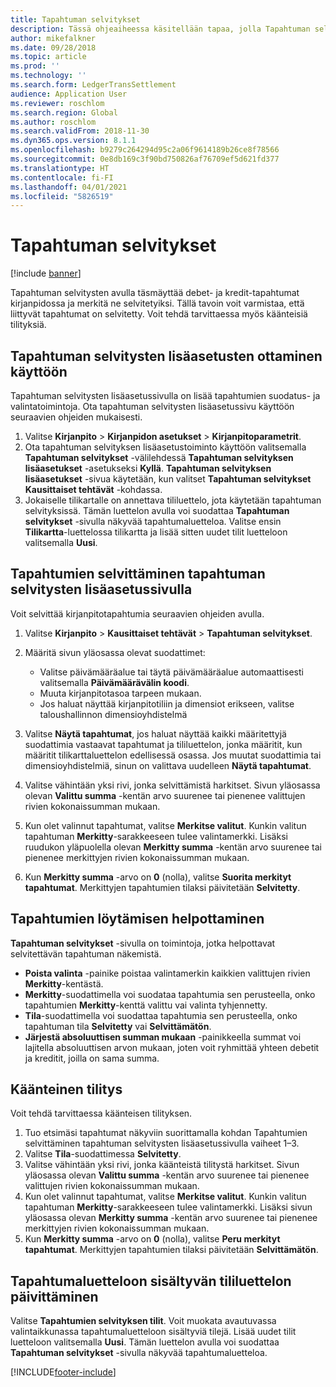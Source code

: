 ```yaml
---
title: Tapahtuman selvitykset
description: Tässä ohjeaiheessa käsitellään tapaa, jolla Tapahtuman selvitykset -sivun avulla selvitetään kirjanpitotapahtumia ja tehdään käänteisiä tilityksiä.
author: mikefalkner
ms.date: 09/28/2018
ms.topic: article
ms.prod: ''
ms.technology: ''
ms.search.form: LedgerTransSettlement
audience: Application User
ms.reviewer: roschlom
ms.search.region: Global
ms.author: roschlom
ms.search.validFrom: 2018-11-30
ms.dyn365.ops.version: 8.1.1
ms.openlocfilehash: b9279c264294d95c2a06f9614189b26ce8f78566
ms.sourcegitcommit: 0e8db169c3f90bd750826af76709ef5d621fd377
ms.translationtype: HT
ms.contentlocale: fi-FI
ms.lasthandoff: 04/01/2021
ms.locfileid: "5826519"
---
```

# <a name="ledger-settlements"></a>Tapahtuman selvitykset

[!include [banner](../includes/banner.md)]

Tapahtuman selvitysten avulla täsmäyttää debet- ja kredit-tapahtumat kirjanpidossa ja merkitä ne selvitetyiksi. Tällä tavoin voit varmistaa, että liittyvät tapahtumat on selvitetty. Voit tehdä tarvittaessa myös käänteisiä tilityksiä.

## <a name="enable-advanced-ledger-settlements"></a>Tapahtuman selvitysten lisäasetusten ottaminen käyttöön

Tapahtuman selvitysten lisäasetussivulla on lisää tapahtumien suodatus- ja valintatoimintoja. Ota tapahtuman selvitysten lisäasetussivu käyttöön seuraavien ohjeiden mukaisesti.

1. Valitse **Kirjanpito** \> **Kirjanpidon asetukset** \> **Kirjanpitoparametrit**. 
2. Ota tapahtuman selvityksen lisäasetustoiminto käyttöön valitsemalla **Tapahtuman selvitykset** -välilehdessä **Tapahtuman selvityksen lisäasetukset** -asetukseksi **Kyllä**. **Tapahtuman selvityksen lisäasetukset** -sivua käytetään, kun valitset **Tapahtuman selvitykset** **Kausittaiset tehtävät** -kohdassa. 
3. Jokaiselle tilikartalle on annettava tililuettelo, jota käytetään tapahtuman selvityksissä. Tämän luettelon avulla voi suodattaa **Tapahtuman selvitykset** -sivulla näkyvää tapahtumaluetteloa. Valitse ensin **Tilikartta**-luettelossa tilikartta ja lisää sitten uudet tilit luetteloon valitsemalla **Uusi**.

## <a name="settle-transactions-by-using-the-advanced-ledger-settlements-page"></a>Tapahtumien selvittäminen tapahtuman selvitysten lisäasetussivulla

Voit selvittää kirjanpitotapahtumia seuraavien ohjeiden avulla.

1. Valitse **Kirjanpito** \> **Kausittaiset tehtävät** \> **Tapahtuman selvitykset**.
2. Määritä sivun yläosassa olevat suodattimet:

    - Valitse päivämääräalue tai täytä päivämääräalue automaattisesti valitsemalla **Päivämäärävälin koodi**.
    - Muuta kirjanpitotasoa tarpeen mukaan.
    - Jos haluat näyttää kirjanpitotiliin ja dimensiot erikseen, valitse taloushallinnon dimensioyhdistelmä

3. Valitse **Näytä tapahtumat**, jos haluat näyttää kaikki määritettyjä suodattimia vastaavat tapahtumat ja tililuettelon, jonka määritit, kun määritit tilikarttaluettelon edellisessä osassa. Jos muutat suodattimia tai dimensioyhdistelmiä, sinun on valittava uudelleen **Näytä tapahtumat**.
4. Valitse vähintään yksi rivi, jonka selvittämistä harkitset. Sivun yläosassa olevan **Valittu summa** -kentän arvo suurenee tai pienenee valittujen rivien kokonaissumman mukaan.
5. Kun olet valinnut tapahtumat, valitse **Merkitse valitut**. Kunkin valitun tapahtuman **Merkitty**-sarakkeeseen tulee valintamerkki. Lisäksi ruudukon yläpuolella olevan **Merkitty summa** -kentän arvo suurenee tai pienenee merkittyjen rivien kokonaissumman mukaan.
6. Kun **Merkitty summa** -arvo on **0** (nolla), valitse **Suorita merkityt tapahtumat**. Merkittyjen tapahtumien tilaksi päivitetään **Selvitetty**.

## <a name="make-transactions-easier-to-find"></a>Tapahtumien löytämisen helpottaminen

**Tapahtuman selvitykset** -sivulla on toimintoja, jotka helpottavat selvitettävän tapahtuman näkemistä.

- **Poista valinta** -painike poistaa valintamerkin kaikkien valittujen rivien **Merkitty**-kentästä.
- **Merkitty**-suodattimella voi suodataa tapahtumia sen perusteella, onko tapahtumien **Merkitty**-kenttä valittu vai valinta tyhjennetty.
- **Tila**-suodattimella voi suodattaa tapahtumia sen perusteella, onko tapahtuman tila **Selvitetty** vai **Selvittämätön**.
- **Järjestä absoluuttisen summan mukaan** -painikkeella summat voi lajitella absoluuttisen arvon mukaan, joten voit ryhmittää yhteen debetit ja kreditit, joilla on sama summa.

## <a name="reverse-a-settlement"></a>Käänteinen tilitys

Voit tehdä tarvittaessa käänteisen tilityksen.

1. Tuo etsimäsi tapahtumat näkyviin suorittamalla kohdan Tapahtumien selvittäminen tapahtuman selvitysten lisäasetussivulla vaiheet 1–3.
2. Valitse **Tila**-suodattimessa **Selvitetty**.
3. Valitse vähintään yksi rivi, jonka käänteistä tilitystä harkitset. Sivun yläosassa olevan **Valittu summa** -kentän arvo suurenee tai pienenee valittujen rivien kokonaissumman mukaan.
4. Kun olet valinnut tapahtumat, valitse **Merkitse valitut**. Kunkin valitun tapahtuman **Merkitty**-sarakkeeseen tulee valintamerkki. Lisäksi sivun yläosassa olevan **Merkitty summa** -kentän arvo suurenee tai pienenee merkittyjen rivien kokonaissumman mukaan.
5. Kun **Merkitty summa** -arvo on **0** (nolla), valitse **Peru merkityt tapahtumat**. Merkittyjen tapahtumien tilaksi päivitetään **Selvittämätön**.

## <a name="update-the-list-of-accounts-that-are-included-in-the-list-of-transactions"></a>Tapahtumaluetteloon sisältyvän tililuettelon päivittäminen

Valitse **Tapahtumien selvityksen tilit**. Voit muokata avautuvassa valintaikkunassa tapahtumaluetteloon sisältyviä tilejä. Lisää uudet tilit luetteloon valitsemalla **Uusi**. Tämän luettelon avulla voi suodattaa **Tapahtuman selvitykset** -sivulla näkyvää tapahtumaluetteloa.


[!INCLUDE[footer-include](../../includes/footer-banner.md)]